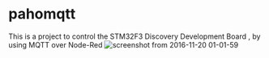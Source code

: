 # pahomqtt
This is a project to control the STM32F3 Discovery Development Board , by using MQTT over Node-Red
![screenshot from 2016-11-20 01-01-59](https://cloud.githubusercontent.com/assets/23266310/20457993/7e8ab50a-aebe-11e6-8a85-574a89c7ae54.png)
